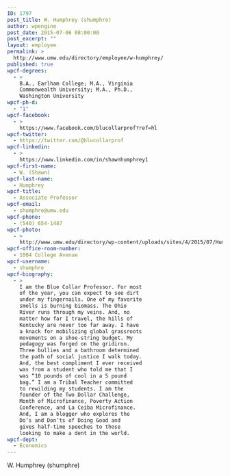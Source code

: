 ```yaml
---
ID: 1797
post_title: W. Humphrey (shumphre)
author: wpengine
post_date: 2015-07-06 08:00:00
post_excerpt: ""
layout: employee
permalink: >
  http://www.umw.edu/directory/employee/w-humphrey/
published: true
wpcf-degrees:
  - >
    B.A., Earlham College; M.A., Virginia
    Commonwealth University; M.A., Ph.D.,
    Washington University
wpcf-ph-d:
  - "1"
wpcf-facebook:
  - >
    https://www.facebook.com/blucollarprof?ref=hl
wpcf-twitter:
  - https://twitter.com/@blucollarprof
wpcf-linkedin:
  - >
    https://www.linkedin.com/in/shawnhumphrey1
wpcf-first-name:
  - W. (Shawn)
wpcf-last-name:
  - Humphrey
wpcf-title:
  - Associate Professor
wpcf-email:
  - shumphre@umw.edu
wpcf-phone:
  - (540) 654-1487
wpcf-photo:
  - >
    http://www.umw.edu/directory/wp-content/uploads/sites/4/2015/07/Humphrey-Shawn07.jpg
wpcf-office-room-number:
  - 1004 College Avenue
wpcf-username:
  - shumphre
wpcf-biography:
  - >
    I am the Blue Collar Professor. For most
    of the year, you can expect to see dirt
    under my fingernails. One of my favorite
    smells is burning biomass. The Ohio
    River runs through my veins. And, no
    matter how far I travel, the hills of
    Kentucky are never too far away. I have
    a knack for mobilizing global grassroots
    movements on a shoe-string budget. My
    pedagogy was forged on the gridiron.
    Three bullies and a bathroom determined
    the path of social justice I walk today.
    And, the best compliment I ever received
    was from a student who told me that I
    was “10 pounds of cool in a 5 pound
    bag.” I am a Tribal Teacher committed
    to rewilding my students. I am the
    founder of the Two Dollar Challenge,
    Month of Microfinance, Poverty Action
    Conference, and La Ceiba Microfinance.
    And, I am a blogger who explores the
    Do’s and Don’ts of Doing Good and
    gives half-time speeches to those
    looking to make a dent in the world.
wpcf-dept:
  - Economics
---
```

W. Humphrey (shumphre)